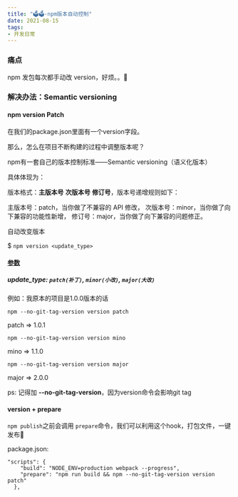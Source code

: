 ```yaml
---
title: "🗳🗳-npm版本自动控制"
date: 2021-08-15
tags: 
- 开发日常
---
```

### 痛点
npm 发包每次都手动改 version，好烦。。🤣



### 解决办法：Semantic versioning
#### npm version Patch
在我们的package.json里面有一个version字段。


那么，怎么在项目不断构建的过程中调整版本呢？

npm有一套自己的版本控制标准——Semantic versioning（语义化版本）


具体体现为：

版本格式：**主版本号** **次版本号**  **修订号**，版本号递增规则如下：

主版本号：patch，当你做了不兼容的 API 修改，
次版本号：minor，当你做了向下兼容的功能性新增，
修订号：major，当你做了向下兼容的问题修正。



自动改变版本

$ `npm version <update_type>`
#### [参数](update_type)

##### update_type: `patch(补丁)`, `minor(小改)`, `major(大改)`

例如：我原本的项目是1.0.0版本的话
```
npm --no-git-tag-version version patch
```
patch => 1.0.1
```
npm --no-git-tag-version version mino
```
mino => 1.1.0
```
npm --no-git-tag-version version major
```
major => 2.0.0

ps: 记得加 **--no-git-tag-version**，因为version命令会影响git tag

#### version + prepare
`npm publish`之前会调用 `prepare`命令，我们可以利用这个hook，打包文件，一键发布🤔


package.json:
```
"scripts": {
    "build": "NODE_ENV=production webpack --progress",
    "prepare": "npm run build && npm --no-git-tag-version version patch"
  },
```
